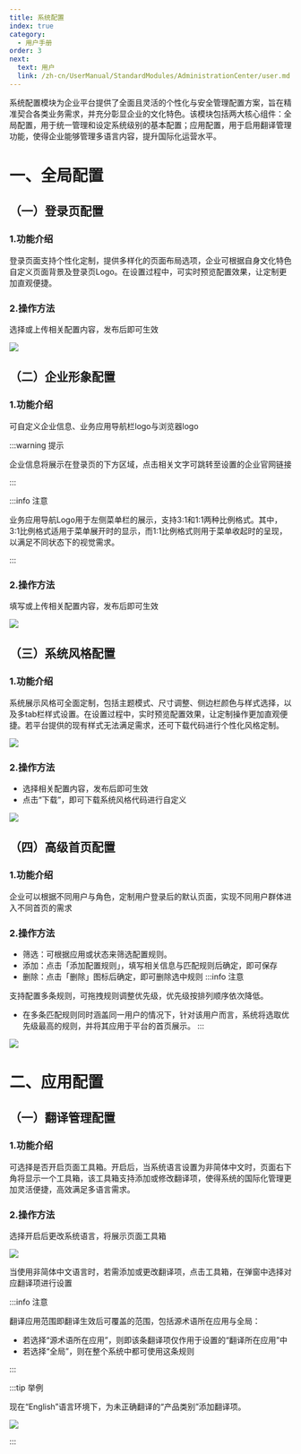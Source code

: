```yaml
---
title: 系统配置
index: true
category:
  - 用户手册
order: 3
next:
  text: 用户
  link: /zh-cn/UserManual/StandardModules/AdministrationCenter/user.md
---
```

系统配置模块为企业平台提供了全面且灵活的个性化与安全管理配置方案，旨在精准契合各类业务需求，并充分彰显企业的文化特色。该模块包括两大核心组件：全局配置，用于统一管理和设定系统级别的基本配置；应用配置，用于启用翻译管理功能，使得企业能够管理多语言内容，提升国际化运营水平。

# 一、全局配置
## （一）登录页配置
### 1.功能介绍
登录页面支持个性化定制，提供多样化的页面布局选项，企业可根据自身文化特色自定义页面背景及登录页Logo。在设置过程中，可实时预览配置效果，让定制更加直观便捷。

### 2.操作方法
选择或上传相关配置内容，发布后即可生效

![](https://oinone-jar.oss-cn-zhangjiakou.aliyuncs.com/welcome-document/standard%20module/system%20configuration/dly.png)

## （二）企业形象配置
### 1.功能介绍
可自定义企业信息、业务应用导航栏logo与浏览器logo

:::warning 提示

企业信息将展示在登录页的下方区域，点击相关文字可跳转至设置的企业官网链接

:::

:::info 注意

业务应用导航Logo用于左侧菜单栏的展示，支持3:1和1:1两种比例格式。其中，3:1比例格式适用于菜单展开时的显示，而1:1比例格式则用于菜单收起时的呈现，以满足不同状态下的视觉需求。

:::

### 2.操作方法
填写或上传相关配置内容，发布后即可生效

![](https://oinone-jar.oss-cn-zhangjiakou.aliyuncs.com/welcome-document/standard%20module/system%20configuration/qyxx.png)

## （三）系统风格配置
### 1.功能介绍
系统展示风格可全面定制，包括主题模式、尺寸调整、侧边栏颜色与样式选择，以及多tab栏样式设置。在设置过程中，实时预览配置效果，让定制操作更加直观便捷。若平台提供的现有样式无法满足需求，还可下载代码进行个性化风格定制。

![](https://oinone-jar.oss-cn-zhangjiakou.aliyuncs.com/welcome-document/standard%20module/system%20configuration/xtfg1.png)

### 2.操作方法
+ 选择相关配置内容，发布后即可生效
+ 点击“下载”，即可下载系统风格代码进行自定义

![](https://oinone-jar.oss-cn-zhangjiakou.aliyuncs.com/welcome-document/standard%20module/system%20configuration/xtfg2.png)

## （四）高级首页配置
### 1.功能介绍
企业可以根据不同用户与角色，定制用户登录后的默认页面，实现不同用户群体进入不同首页的需求

### 2.操作方法
+ 筛选：可根据应用或状态来筛选配置规则。
+ 添加：点击「添加配置规则」，填写相关信息与匹配规则后确定，即可保存
+ 删除：点击「删除」图标后确定，即可删除选中规则
:::info 注意

支持配置多条规则，可拖拽规则调整优先级，优先级按排列顺序依次降低。
+ 在多条匹配规则同时涵盖同一用户的情况下，针对该用户而言，系统将选取优先级最高的规则，并将其应用于平台的首页展示。
:::

![](https://oinone-jar.oss-cn-zhangjiakou.aliyuncs.com/welcome-document/standard%20module/system%20configuration/gjsy.png)

# 二、应用配置
## （一）翻译管理配置
### 1.功能介绍
可选择是否开启页面工具箱。开启后，当系统语言设置为非简体中文时，页面右下角将显示一个工具箱，该工具箱支持添加或修改翻译项，使得系统的国际化管理更加灵活便捷，高效满足多语言需求。

### 2.操作方法
选择开启后更改系统语言，将展示页面工具箱

![](https://oinone-jar.oss-cn-zhangjiakou.aliyuncs.com/welcome-document/standard%20module/system%20configuration/fy1.png)

当使用非简体中文语言时，若需添加或更改翻译项，点击工具箱，在弹窗中选择对应翻译项进行设置

:::info 注意

翻译应用范围即翻译生效后可覆盖的范围，包括源术语所在应用与全局：

+ 若选择“源术语所在应用”，则即该条翻译项仅作用于设置的“翻译所在应用”中
+ 若选择“全局”，则在整个系统中都可使用这条规则

:::

:::tip 举例

现在“English”语言环境下，为未正确翻译的“产品类别”添加翻译项。

![](https://oinone-jar.oss-cn-zhangjiakou.aliyuncs.com/welcome-document/standard%20module/system%20configuration/fy2.gif)

:::

